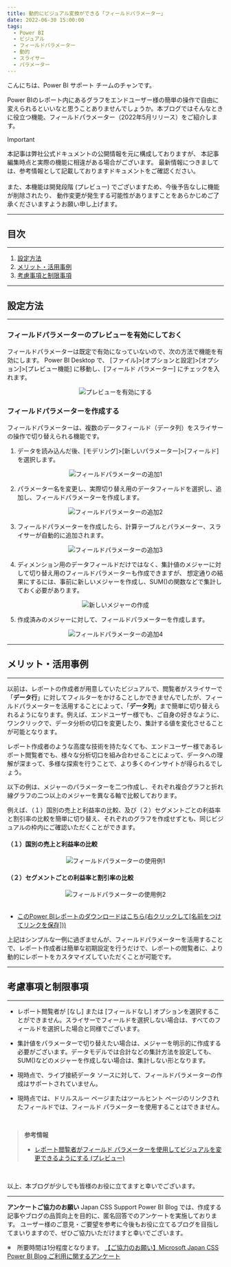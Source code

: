 ```yaml
---
title: 動的にビジュアル変換ができる「フィールドパラメーター」 
date: 2022-06-30 15:00:00
tags:
  - Power BI
  - ビジュアル
  - フィールドパラメーター
  - 動的
  - スライサー
  - パラメーター
---
```


こんにちは、Power BI サポート チームのチャンです。 

Power BIのレポート内にあるグラフをエンドユーザー様の簡単の操作で自由に変えられるといいなと思うことありませんでしょうか。本ブログではそんなときに役立つ機能、フィールドパラメーター（2022年5月リリース）をご紹介します。 

<!-- more -->

> [!IMPORTANT]
> 本記事は弊社公式ドキュメントの公開情報を元に構成しておりますが、
> 本記事編集時点と実際の機能に相違がある場合がございます。
> 最新情報につきましては、参考情報として記載しておりますドキュメントをご確認ください。
> <br><br>
> また、本機能は開発段階 (プレビュー) でございますため、今後予告なしに機能が削除されたり、
> 動作変更が発生する可能性がありますことをあらかじめご了承くださいますようお願い申し上げます。

---
## 目次
---
1. [設定方法](#設定方法)
2. [メリット・活用事例](#メリット・活用事例)
3. [考慮事項と制限事項](#考慮事項と制限事項)


---
## 設定方法
---

### フィールドパラメーターのプレビューを有効にしておく 

フィールドパラメーターは既定で有効になっていないので、次の方法で機能を有効にします。 
Power BI Desktop で、 [ファイル]>[オプションと設定]>[オプション]>[プレビュー機能] に移動し、[フィールド パラメーター] にチェックを入れます。

<div align="center">
<img src="preview_field_parameter.png" alt="プレビューを有効にする" title="プレビューを有効にする">
</div>


### フィールドパラメーターを作成する 
フィールドパラメーターは、複数のデータフィールド（データ列）をスライサーの操作で切り替えられる機能です。 

1. データを読み込んだ後、[モデリング]>[新しいパラメーター]>[フィールド]を選択します。
<div align="center">
<img src="create_field_parameter1.png" alt="フィールドパラメーターの追加1" title="フィールドパラメーターの追加1">
</div>

2. パラメーター名を変更し、実際切り替え用のデータフィールドを選択し、追加し、フィールドパラメーターを作成します。

<div align="center">
<img src="create_field_parameter2.png" alt="フィールドパラメーターの追加2" title="フィールドパラメーターの追加2">
</div>

3. フィールドパラメーターを作成したら、計算テーブルとパラメーター、スライサーが自動的に追加されます。 

<div align="center">
<img src="create_field_parameter3.png" alt="フィールドパラメーターの追加3" title="フィールドパラメーターの追加3">
</div>

4. ディメンション用のデータフィールドだけではなく、集計値のメジャーに対して切り替え用のフィールドパラメーターも作成できますが、
想定通りの結果にするには、事前に新しいメジャーを作成し、SUM()の関数などで集計しておく必要があります。

<div align="center">
<img src="create_measure1.png" alt="新しいメジャーの作成" title="新しいメジャーの作成">
</div>

5. 作成済みのメジャーに対して、フィールドパラメーターを作成します。
<div align="center">
<img src="create_field_parameter4.png" alt="フィールドパラメーターの追加4" title="フィールドパラメーターの追加4">
</div>


---
## メリット・活用事例
---

以前は、レポートの作成者が用意していたビジュアルで、閲覧者がスライサーで「**データ行**」に対してフィルターをかけることしかできませんでしたが、フィールドパラメーターを活用することによって、「**データ列**」まで簡単に切り替えられるようになります。例えば、エンドユーザー様でも、ご自身の好きなように、ワンクリックで、データ分析の切口を変更したり、集計する値を変化させることが可能となります。

レポート作成者のような高度な技術を持たなくても、エンドユーザー様であるレポート閲覧者でも、様々な分析切口を組み合わせることによって、データへの理解が深まって、多様な探索を行うことで、より多くのインサイトが得られるでしょう。

以下の例は、メジャーのパラメーターを二つ作成し、それぞれ複合グラフと折れ線グラフの二つ以上のメジャーを異なる軸で比較しております。 

例えば、（１）国別の売上と利益率の比較、及び（２）セグメントごとの利益率と割引率の比較を簡単に切り替え、それぞれのグラフを作成せずとも、同じビジュアルの枠内にご確認いただくことができます。

#### （１）国別の売上と利益率の比較
<div align="center">
<img src="field_parameter_example1.png" alt="フィールドパラメーターの使用例1" title="フフィールドパラメーターの使用例1">
</div>

#### （２）セグメントごとの利益率と割引率の比較

<div align="center">
<img src="field_parameter_example2.png" alt="フィールドパラメーターの使用例2" title="フィールドパラメーターの使用例2">
</div>


</br>

- [このPower BIレポートのダウンロードはこちら(右クリックして[名前をつけてリンクを保存]))](https://github.com/JPBAP-SQLBI/blog/tree/main/articles/powerbi/pbi_field_parameter/pbi_field_parameter_sample.pbix)


上記はシンプルな一例に過ぎませんが、フィールドパラメーターを活用することで、レポート作成者は簡単な初期設定を行うだけで、レポートの閲覧者に、より動的にレポートをカスタマイズしていただくことが可能です。


---
## 考慮事項と制限事項
---

- レポート閲覧者が [なし] または [フィールドなし] オプションを選択することができません。スライサーでフィールドを選択しない場合は、すべてのフィールドを選択した場合と同様でございます。 

- 集計値をパラメーターで切り替えたい場合は、メジャーを明示的に作成する必要がございます。データモデルでは合計などの集計方法を設定しても、SUM()などのメジャーを作成しない場合は、集計しない形となります。 

- 現時点で、ライブ接続データ ソースに対して、フィールドパラメーターの作成はサポートされていません。

- 現時点では、ドリルスルー ページまたはツールヒント ページのリンクされたフィールドでは、フィールド パラメーターを使用することはできません。

</br>

> **参考情報**
> - [レポート閲覧者がフィールド パラメーターを使用してビジュアルを変更できるようにする (プレビュー)](https://learn.microsoft.com/ja-jp/power-bi/create-reports/power-bi-field-parameters) 

</br>

以上、本ブログが少しでも皆様のお役に立てますと幸いでございます。

---

**アンケートご協力のお願い**
Japan CSS Support Power BI Blog では、作成する記事やブログの品質向上を目的に、匿名回答でのアンケートを実施しております。
ユーザー様のご意見・ご要望を参考に今後もお役に立てるブログを目指してまいりますので、ぜひご協力いただけますと幸いでございます。 

※　所要時間は1分程度となります。
[【ご協力のお願い】Microsoft Japan CSS Power BI Blog ご利用に関するアンケート](https://jpbap-sqlbi.github.io/blog/powerbi/pbi_blogsurvey2022/) 